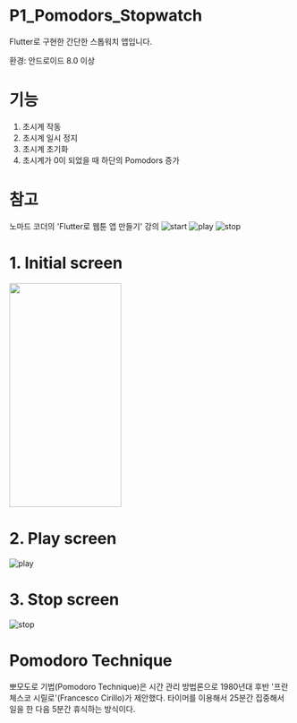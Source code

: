 # P1_Pomodors_Stopwatch

Flutter로 구현한 간단한 스톱워치 앱입니다.

환경: 안드로이드 8.0 이상

# 기능

1. 초시계 작동
2. 초시계 일시 정지
3. 초시계 초기화
4. 초시계가 0이 되었을 때 하단의 Pomodors 증가


# 참고

노마드 코더의 'Flutter로 웹툰 앱 만들기' 강의
![start](https://user-images.githubusercontent.com/120641012/227134096-1e701e0e-9e6b-4c62-87dc-c951065341f7.jpg)
![play](https://user-images.githubusercontent.com/120641012/227134100-b3eef835-cfe1-4c18-bdc8-59deee0616ad.jpg)
![stop](https://user-images.githubusercontent.com/120641012/227134117-77b01256-765a-4fc0-a8ed-c5ad2c9bd318.jpg)

# 1. Initial screen

<img src="https://user-images.githubusercontent.com/120641012/227134096-1e701e0e-9e6b-4c62-87dc-c951065341f7.jpg" width="200" height="400"/>

# 2. Play screen

![play](https://user-images.githubusercontent.com/120641012/227134100-b3eef835-cfe1-4c18-bdc8-59deee0616ad.jpg)

# 3. Stop screen

![stop](https://user-images.githubusercontent.com/120641012/227134117-77b01256-765a-4fc0-a8ed-c5ad2c9bd318.jpg)

# Pomodoro Technique

뽀모도로 기법(Pomodoro Technique)은 시간 관리 방법론으로 1980년대 후반 '프란체스코 시릴로'(Francesco Cirillo)가 제안했다.
타이머를 이용해서 25분간 집중해서 일을 한 다음 5분간 휴식하는 방식이다.
